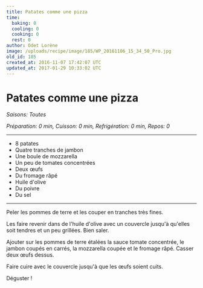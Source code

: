 ```yaml
---
title: Patates comme une pizza
time:
  baking: 0
  cooling: 0
  cooking: 0
  rest: 0
author: Odet Lorène
image: /uploads/recipe/image/185/WP_20161106_15_34_50_Pro.jpg
old_id: 185
created_at: 2016-11-07 17:42:07 UTC
updated_at: 2017-01-29 10:33:02 UTC
---
```


# Patates comme une pizza



*Saisons: Toutes*

*Préparation: 0 min, Cuisson: 0 min, Refrigération: 0 min, Repos: 0*

---

- 8 patates
- Quatre tranches de jambon
- Une boule de mozzarella
- Un peu de tomates concentrées
- Deux œufs
- Du fromage râpé
- Huile d'olive
- Du poivre
- Du sel

---

Peler les pommes de terre et les couper en tranches très fines.

Les faire revenir dans de l'huile d'olive avec un couvercle jusqu'à qu'elles soit tendres et un peu grillées. Bien saler.

Ajouter sur les pommes de terre étalées la sauce tomate concentrée, le jambon coupés en carrés, la mozzarella coupée et le fromage râpé. Casser deux œufs dessus.

Faire cuire avec le couvercle jusqu'à que les œufs soient cuits.

Déguster ! 
